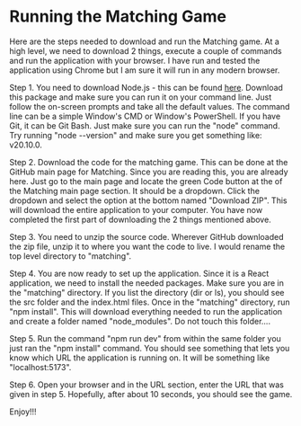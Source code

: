 # Running the Matching Game

Here are the steps needed to download and run the Matching game.  At a high level, we need to download 2 things, execute a couple of commands and run the application with your browser.  I have run and tested the application using Chrome but I am sure it will run in any modern browser.

Step 1.   You need to download Node.js - this can be found [here]. Download this package and make sure you can run it on your command line.  Just follow the on-screen prompts and take all the default values.  The command line can be a simple Window's CMD or Window's PowerShell. If you have Git, it can be Git Bash.  Just make sure you can run the "node" command.  Try running "node --version" and make sure you get something like: v20.10.0.

Step 2.  Download the code for the matching game.  This can be done at the GitHub main page for Matching.  Since you are reading this, you are already here.  Just go to the main page and locate the green Code button at the of the Matching main page section.  It should be a dropdown.  Click the dropdown and select the option at the bottom named "Download ZIP". This will download the entire application to your computer.  You have now completed the first part of
downloading the 2 things mentioned above.

Step 3. You need to unzip the source code.  Wherever GitHub downloaded the zip file, unzip it to where you want the code to live.  I would rename the top level directory to "matching".

Step 4. You are now ready to set up the application.  Since it is a React application, we need to install the needed packages.  Make sure you are in the "matching" directory. If you list the directory (dir or ls), you should see the src folder and the index.html files.  Once in the "matching" directory, run "npm install". This will download everything needed to run the application and create a folder named "node_modules".  Do not touch this folder....

Step 5. Run the command "npm run dev" from within the same folder you just ran the "npm install" command.  You should see something that lets you know which URL the application is running on.  It will be something like "localhost:5173".

Step 6. Open your browser and in the URL section, enter the URL that was given in step 5.  Hopefully, after about 10 seconds, you should see the game.

Enjoy!!!

[here]: <https://nodejs.org/en>
